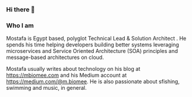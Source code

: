 ### Hi there 👋

### Who I am
Mostafa is Egypt based, polyglot Technical Lead & Solution Architect . He spends his time helping developers building better systems leveraging microservices and Service Oriented Architecture (SOA) principles and message-based architectures on cloud.

Mostafa usually writes about technology on his  blog at https://mbiomee.com and his Medium account at https://medium.com/@m.biomee. He is also passionate about sfishing, swimming and music, in general.



<!--
**mbiomee/mbiomee** is a ✨ _special_ ✨ repository because its `README.md` (this file) appears on your GitHub profile.

Here are some ideas to get you started:

- 🔭 I’m currently working on ...
- 🌱 I’m currently learning ...
- 👯 I’m looking to collaborate on ...
- 🤔 I’m looking for help with ...
- 💬 Ask me about ...
- 📫 How to reach me: ...
- 😄 Pronouns: ...
- ⚡ Fun fact: ...
-->
